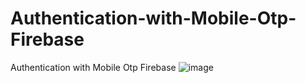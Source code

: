 # Authentication-with-Mobile-Otp-Firebase
Authentication with Mobile Otp Firebase
![image](https://user-images.githubusercontent.com/105251808/230750515-c3e1dcf2-f981-44a6-aa22-0baa9af9c1a3.png)
